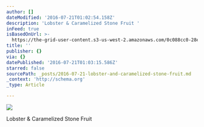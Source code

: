```yaml
---
author: []
dateModified: '2016-07-21T01:02:54.158Z'
description: 'Lobster & Caramelized Stone Fruit '
inFeed: true
isBasedOnUrl: >-
  https://the-grid-user-content.s3-us-west-2.amazonaws.com/0c088cc0-28e3-4536-a3c9-dff0360ed6c9.jpg
title: ''
publisher: {}
via: {}
datePublished: '2016-07-21T01:03:15.586Z'
starred: false
sourcePath: _posts/2016-07-21-lobster-and-caramelized-stone-fruit.md
_context: 'http://schema.org'
_type: Article

---
```

![](https://the-grid-user-content.s3-us-west-2.amazonaws.com/0c088cc0-28e3-4536-a3c9-dff0360ed6c9.jpg)

Lobster & Caramelized Stone Fruit